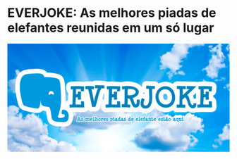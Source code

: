 # EVERJOKE: As melhores piadas de elefantes reunidas em um só lugar

<img src="assets/banner.png">

